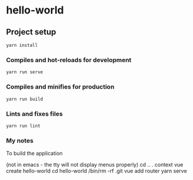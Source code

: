 # hello-world

## Project setup
```
yarn install
```

### Compiles and hot-reloads for development
```
yarn run serve
```

### Compiles and minifies for production
```
yarn run build
```

### Lints and fixes files
```
yarn run lint
```

### My notes

To build the application

(not in emacs - the tty will not display menus properly)
cd ..
. context
vue create hello-world
cd hello-world
/bin/rm -rf .git
vue add router
yarn serve



